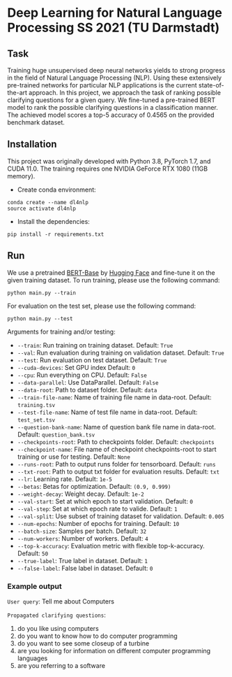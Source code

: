 # Deep Learning for Natural Language Processing SS 2021 (TU Darmstadt)

## Task
Training huge unsupervised deep neural networks yields to strong progress in the field of Natural Language Processing (NLP). Using these extensively pre-trained networks for particular NLP applications is the current state-of-the-art approach. In this project, we approach the task of ranking possible clarifying questions for a given query. We fine-tuned a pre-trained BERT model to rank the possible clarifying questions in a classification manner. The achieved model scores a top-5 accuracy of 0.4565 on the provided benchmark dataset.

## Installation
This project was originally developed with Python 3.8, PyTorch 1.7, and CUDA 11.0. The training requires 
one NVIDIA GeForce RTX 1080 (11GB memory).

- Create conda environment:
```
conda create --name dl4nlp
source activate dl4nlp
```
- Install the dependencies:
```
pip install -r requirements.txt
```

## Run
We use a pretrained [BERT-Base](https://arxiv.org/abs/1810.04805) by [Hugging Face](https://huggingface.co/docs/transformers/model_doc/bert#bertmodel) and fine-tune it on the given training dataset.
To run training, please use the following command:

```
python main.py --train
```

For evaluation on the test set, please use the following command:
```
python main.py --test
```

Arguments for training and/or testing:
- ```--train```: Run training on training dataset. Default: `True`
- ```--val```: Run evaluation during training on validation dataset. Default: `True`
- ```--test```: Run evaluation on test dataset. Default: `True`
- ```--cuda-devices```: Set GPU index Default: `0`
- ```--cpu```: Run everything on CPU. Default: `False`
- ```--data-parallel```: Use DataParallel. Default: `False`
- ```--data-root```: Path to dataset folder. Default: `data`
- ```--train-file-name```: Name of training file name in data-root. Default: `training.tsv`
- ```--test-file-name```: Name of test file name in data-root. Default: `test_set.tsv`
- ```--question-bank-name```: Name of question bank file name in data-root. Default: `question_bank.tsv`
- ```--checkpoints-root```: Path to checkpoints folder. Default: `checkpoints`
- ```--checkpoint-name```: File name of checkpoint checkpoints-root to start training or use for testing. Default: `None`
- ```--runs-root```: Path to output runs folder for tensorboard. Default: `runs`
- ```--txt-root```: Path to output txt folder for evaluation results. Default: `txt`
- ```--lr```: Learning rate. Default: `1e-5`
- ```--betas```: Betas for optimization. Default: `(0.9, 0.999)`
- ```--weight-decay```: Weight decay. Default: `1e-2`
- ```--val-start```: Set at which epoch to start validation. Default: `0`
- ```--val-step```: Set at which epoch rate to valide. Default: `1`
- ```--val-split```: Use subset of training dataset for validation. Default: `0.005`
- ```--num-epochs```: Number of epochs for training. Default: `10`
- ```--batch-size```: Samples per batch. Default: `32`
- ```--num-workers```: Number of workers. Default: `4`
- ```--top-k-accuracy```: Evaluation metric with flexible top-k-accuracy. Default: `50`
- ```--true-label```: True label in dataset. Default: `1`
- ```--false-label```: False label in dataset. Default: `0`

### Example output
```User query```:
Tell me about Computers

```Propagated clarifying questions```:
1) do you like using computers
2) do you want to know how to do computer programming
3) do you want to see some closeup of a turbine
4) are you looking for information on different computer programming languages
5) are you referring to a software
